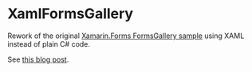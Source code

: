 # XamlFormsGallery

Rework of the original <a href="http://developer.xamarin.com/samples/xamarin-forms/FormsGallery/">Xamarin.Forms FormsGallery sample</a> using XAML instead of plain C# code.

See <a href="http://blog.thomas-weller.de/xamarin-forms-formsgallery-in-xaml/">this blog post</a>.
